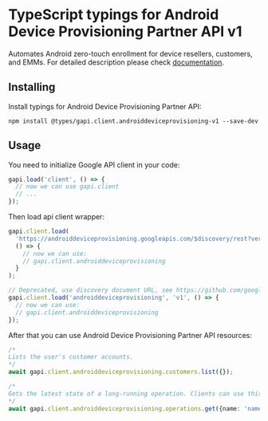 # TypeScript typings for Android Device Provisioning Partner API v1

Automates Android zero-touch enrollment for device resellers, customers, and EMMs.
For detailed description please check [documentation](https://developers.google.com/zero-touch/).

## Installing

Install typings for Android Device Provisioning Partner API:

```
npm install @types/gapi.client.androiddeviceprovisioning-v1 --save-dev
```

## Usage

You need to initialize Google API client in your code:

```typescript
gapi.load('client', () => {
  // now we can use gapi.client
  // ...
});
```

Then load api client wrapper:

```typescript
gapi.client.load(
  'https://androiddeviceprovisioning.googleapis.com/$discovery/rest?version=v1',
  () => {
    // now we can use:
    // gapi.client.androiddeviceprovisioning
  }
);
```

```typescript
// Deprecated, use discovery document URL, see https://github.com/google/google-api-javascript-client/blob/master/docs/reference.md#----gapiclientloadname----version----callback--
gapi.client.load('androiddeviceprovisioning', 'v1', () => {
  // now we can use:
  // gapi.client.androiddeviceprovisioning
});
```

After that you can use Android Device Provisioning Partner API resources: <!-- TODO: make this work for multiple namespaces -->

```typescript
/*
Lists the user's customer accounts.
*/
await gapi.client.androiddeviceprovisioning.customers.list({});

/*
Gets the latest state of a long-running operation. Clients can use this method to poll the operation result at intervals as recommended by the API service.
*/
await gapi.client.androiddeviceprovisioning.operations.get({name: 'name'});
```
